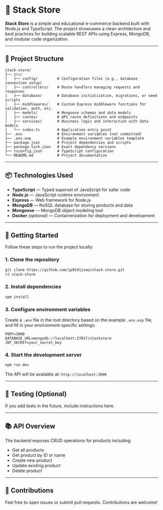 # 🛒 Stack Store

**Stack Store** is a simple and educational e-commerce backend built with Node.js and TypeScript. The project showcases a clean architecture and best practices for building scalable REST APIs using Express, MongoDB, and modular code organization.

---

## 📁 Project Structure

```
stack-store/
├── src/
│   ├── config/         # Configuration files (e.g., database connection setup)
│   ├── controllers/    # Route handlers managing requests and responses
│   ├── database/       # Database initialization, migrations, or seed scripts
│   ├── middlewares/    # Custom Express middleware functions for validation, auth, etc.
│   ├── models/         # Mongoose schemas and data models
│   ├── routes/         # API route definitions and endpoints
│   ├── services/       # Business logic and interaction with data models
│   └── index.ts        # Application entry point
├── .env                # Environment variables (not committed)
├── .env.exp            # Example environment variables template
├── package.json        # Project dependencies and scripts
├── package-lock.json   # Exact dependency versions
├── tsconfig.json       # TypeScript configuration
└── README.md           # Project documentation
```

---

## 📦 Technologies Used

* **TypeScript** — Typed superset of JavaScript for safer code
* **Node.js** — JavaScript runtime environment
* **Express** — Web framework for Node.js
* **MongoDB** — NoSQL database for storing products and data
* **Mongoose** — MongoDB object modeling tool
* **Docker** *(optional)* — Containerization for deployment and development

---

## 🚀 Getting Started

Follow these steps to run the project locally:

### 1. Clone the repository

```bash
git clone https://github.com/jp9141joao/stack-store.git
cd stack-store
```

### 2. Install dependencies

```bash
npm install
```

### 3. Configure environment variables

Create a `.env` file in the root directory based on the example `.env.exp` file, and fill in your environment-specific settings:

```env
PORT=3000
DATABASE_URL=mongodb://localhost:27017/stackstore
JWT_SECRET=your_secret_key
```

### 4. Start the development server

```bash
npm run dev
```

The API will be available at: `http://localhost:3000`

---

## 🧪 Testing (Optional)

If you add tests in the future, include instructions here.

---

## 📚 API Overview

The backend exposes CRUD operations for products including:

* Get all products
* Get product by ID or name
* Create new product
* Update existing product
* Delete product

---

## 🤝 Contributions

Feel free to open issues or submit pull requests. Contributions are welcome!
